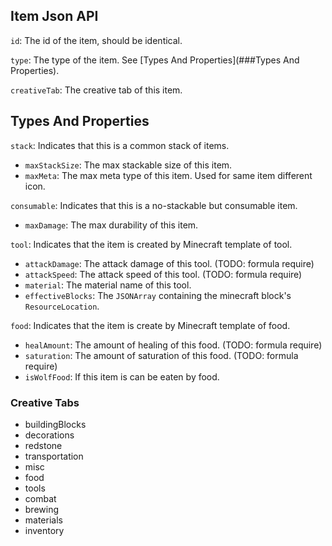 ## Item Json API
`id`: The id of the item, should be identical.

`type`: The type of the item. See [Types And Properties](###Types And Properties).
 
`creativeTab`: The creative tab of this item.
 
## Types And Properties
`stack`: Indicates that this is a common stack of items. 
 * `maxStackSize`: The max stackable size of this item.	
 * `maxMeta`: The max meta type of this item. Used for same item different icon.

`consumable`: Indicates that this is a no-stackable but consumable item.
 * `maxDamage`: The max durability of this item. 
 
`tool`: Indicates that the item is created by Minecraft template of tool.
 * `attackDamage`: The attack damage of this tool. (TODO: formula require)
 * `attackSpeed`: The attack speed of this tool. (TODO: formula require)
 * `material`: The material name of this tool.
 * `effectiveBlocks`: The `JSONArray` containing the minecraft block's `ResourceLocation`.

`food`: Indicates that the item is create by Minecraft template of food.
 * `healAmount`: The amount of healing of this food. (TODO: formula require)
 * `saturation`: The amount of saturation of this food. (TODO: formula require)
 * `isWolfFood`: If this item is can be eaten by food.
 
### Creative Tabs
- buildingBlocks 
- decorations 
- redstone 
- transportation 
- misc 
- food 
- tools 
- combat 
- brewing 
- materials 
- inventory
